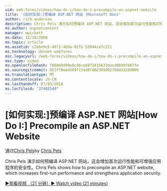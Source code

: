 ```yaml
---
uid: web-forms/videos/how-do-i/how-do-i-precompile-an-aspnet-website
title: '[如何实现:]预编译 ASP.NET 网站 |Microsoft Docs'
author: rick-anderson
description: Chris Pels 演示如何预编译 ASP.NET 网站，这会增加首次运行性能和可增强应用程序的安全性。
ms.author: aspnetcontent
manager: wpickett
ms.date: 12/18/2008
ms.topic: article
ms.assetid: c2bbe9c6-4071-40da-82fe-52044ce7c211
ms.technology: dotnet-webforms
msc.legacyurl: /web-forms/videos/how-do-i/how-do-i-precompile-an-aspnet-website
msc.type: video
ms.openlocfilehash: f89849d99e8c56ce8873415633dacd8839f667fe
ms.sourcegitcommit: 953ff9ea4369f154d6fd0239599279ddd3280009
ms.translationtype: MT
ms.contentlocale: zh-CN
ms.lasthandoff: 07/03/2018
ms.locfileid: "37402540"
---
```

<a name="how-do-i-precompile-an-aspnet-website"></a><span data-ttu-id="887a3-103">[如何实现:]预编译 ASP.NET 网站</span><span class="sxs-lookup"><span data-stu-id="887a3-103">[How Do I:] Precompile an ASP.NET Website</span></span>
====================
<span data-ttu-id="887a3-104">通过[Chris Pels](https://twitter.com/chrispels)</span><span class="sxs-lookup"><span data-stu-id="887a3-104">by [Chris Pels](https://twitter.com/chrispels)</span></span>

<span data-ttu-id="887a3-105">Chris Pels 演示如何预编译 ASP.NET 网站，这会增加首次运行性能和可增强应用程序的安全性。</span><span class="sxs-lookup"><span data-stu-id="887a3-105">Chris Pels shows how to precompile an ASP.NET website, which increases first-run performance and strengthens application security.</span></span>

[<span data-ttu-id="887a3-106">&#9654;观看视频 （21 分钟）</span><span class="sxs-lookup"><span data-stu-id="887a3-106">&#9654; Watch video (21 minutes)</span></span>](https://channel9.msdn.com/Blogs/ASP-NET-Site-Videos/how-do-i-precompile-an-aspnet-website)

